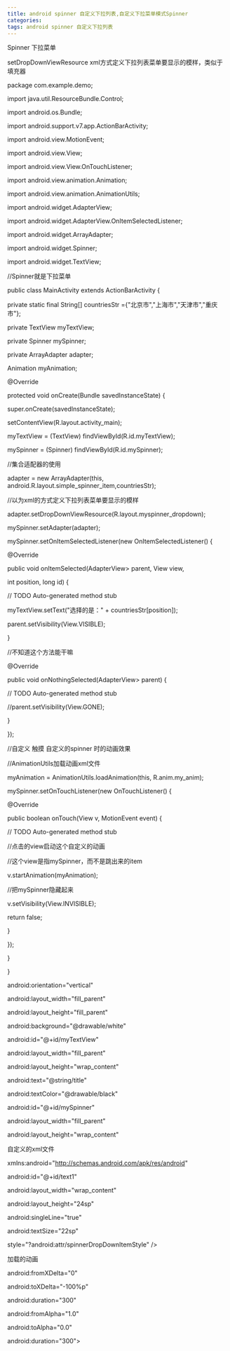 ```yaml
---
title: android spinner 自定义下拉列表,自定义下拉菜单模式Spinner
categories: 
tags: android spinner 自定义下拉列表
---
```

Spinner 下拉菜单

setDropDownViewResource xml方式定义下拉列表菜单要显示的模样，类似于填充器

package com.example.demo;

import java.util.ResourceBundle.Control;

import android.os.Bundle;

import android.support.v7.app.ActionBarActivity;

import android.view.MotionEvent;

import android.view.View;

import android.view.View.OnTouchListener;

import android.view.animation.Animation;

import android.view.animation.AnimationUtils;

import android.widget.AdapterView;

import android.widget.AdapterView.OnItemSelectedListener;

import android.widget.ArrayAdapter;

import android.widget.Spinner;

import android.widget.TextView;

//Spinner就是下拉菜单

public class MainActivity extends ActionBarActivity {

private static final String[] countriesStr ={"北京市","上海市","天津市","重庆市"};

private TextView myTextView;

private Spinner mySpinner;

private ArrayAdapter adapter;

Animation myAnimation;

@Override

protected void onCreate(Bundle savedInstanceState) {

super.onCreate(savedInstanceState);

setContentView(R.layout.activity_main);

myTextView = (TextView) findViewById(R.id.myTextView);

mySpinner = (Spinner) findViewById(R.id.mySpinner);

//集合适配器的使用

adapter = new ArrayAdapter(this,
android.R.layout.simple_spinner_item,countriesStr);

//以为xml的方式定义下拉列表菜单要显示的模样

adapter.setDropDownViewResource(R.layout.myspinner_dropdown);

mySpinner.setAdapter(adapter);

mySpinner.setOnItemSelectedListener(new OnItemSelectedListener() {

@Override

public void onItemSelected(AdapterView> parent, View view,

int position, long id) {

// TODO Auto-generated method stub

myTextView.setText("选择的是：" + countriesStr[position]);

parent.setVisibility(View.VISIBLE);

}

//不知道这个方法能干嘛

@Override

public void onNothingSelected(AdapterView> parent) {

// TODO Auto-generated method stub

//parent.setVisibility(View.GONE);

}

});

//自定义 触摸 自定义的spinner 时的动画效果

//AnimationUtils加载动画xml文件

myAnimation = AnimationUtils.loadAnimation(this, R.anim.my_anim);

mySpinner.setOnTouchListener(new OnTouchListener() {

@Override

public boolean onTouch(View v, MotionEvent event) {

// TODO Auto-generated method stub

//点击的view启动这个自定义的动画

//这个view是指mySpinner，而不是跳出来的item

v.startAnimation(myAnimation);

//把mySpinner隐藏起来

v.setVisibility(View.INVISIBLE);

return false;

}

});

}

}

android:orientation="vertical"

android:layout_width="fill_parent"

android:layout_height="fill_parent"

android:background="@drawable/white"

>

android:id="@+id/myTextView"

android:layout_width="fill_parent"

android:layout_height="wrap_content"

android:text="@string/title"

android:textColor="@drawable/black"

>

android:id="@+id/mySpinner"

android:layout_width="fill_parent"

android:layout_height="wrap_content"

>

自定义的xml文件

xmlns:android="http://schemas.android.com/apk/res/android"

android:id="@+id/text1"

android:layout_width="wrap_content"

android:layout_height="24sp"

android:singleLine="true"

android:textSize="22sp"

style="?android:attr/spinnerDropDownItemStyle" />

加载的动画

android:fromXDelta="0"

android:toXDelta="-100%p"

android:duration="300"

>

android:fromAlpha="1.0"

android:toAlpha="0.0"

android:duration="300">


